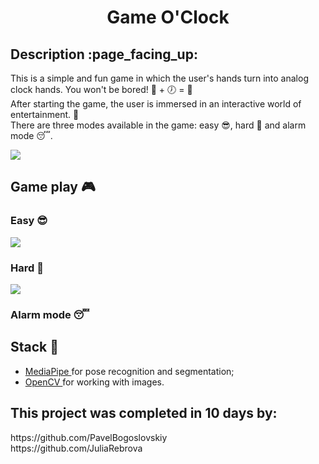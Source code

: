 <h1 align=center>Game O'Clock</h1>
<h2>Description :page_facing_up:</h2>
<p>
    This is a simple and fun game in which the user's hands turn into analog clock hands. You won't be bored! &#128589; + &#128342; = &#128131 <br/>
    After starting the game, the user is immersed in an interactive world of entertainment. &#128126; <br/>
    There are three modes available in the game: easy &#128526;, hard &#129327; and alarm mode &#128564;.
</p>

<img src="game_play/menu.gif">

<h2>Game play &#127918;</h2>
<h3>Easy &#128526;</h3>
<img src="game_play/easy.gif">
<h3>Hard &#129327;</h3>
<img src="game_play/hard.gif">
<h3>Alarm mode &#128564;</h3>
<h2>Stack &#128295;</h2>
<ul>
 <li><a href=”https://mediapipe.dev/”> MediaPipe </a> for pose recognition and segmentation;</li>
 <li><a href=”https://opencv.org/”> OpenCV </a>  for working with images.</li>
</ul>

<h2>This project was completed in 10 days by:</h2>
<p>
https://github.com/PavelBogoslovskiy <br/>
https://github.com/JuliaRebrova
</p>
